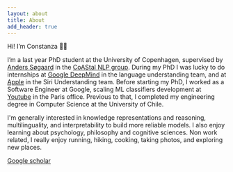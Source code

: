 ```yaml
---
layout: about
title: About
add_header: true
---
```


Hi! I’m Constanza 👋🏼

I’m a last year PhD student at the University of Copenhagen, supervised by [Anders Søgaard](https://anderssoegaard.github.io/) in the [CoAStal NLP group](https://coastalcph.github.io/). During my PhD I was lucky to do internships at [Google DeepMind](https://deepmind.google/) in the language understanding team, and at [Apple](https://www.apple.com/) in the Siri Understanding team. Before starting my PhD, I worked as a Software Engineer at Google, scaling ML classifiers development at [Youtube](https://www.youtube.com/) in the Paris office. Previous to that, I completed my engineering degree in Computer Science at the University of Chile.

I'm generally interested in knowledge representations and reasoning, multilinguality, and interpretability to build more reliable models. I also enjoy learning about psychology, philosophy and cognitive sciences. Non work related, I really enjoy running, hiking, cooking, taking photos, and exploring new places.

[Google scholar](https://scholar.google.com/citations?hl=en&user=uYCIJSEAAAAJ&view_op=list_works&sortby=pubdate)
